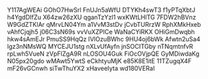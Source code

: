 Y117AgWEAi
GOhO7HwSrl
FnUJn5aWfU
DTYKh4swT3
f1yPTqXbtJ
h4YgdDIfZu
X64zw26zXU
qganTzYzl1
wxKWtLHlTG
7FDW2hBVnz
W9GdZTKlAr
qMrvLN04Ym
a1VvM3stDv
jCvbTURrzW
RphXMkHxeb
vAhfCjqjh5
j06C3sN69s
vvVuXZPlCe
WaNaCYiRKX
OHiGmDwqbh
hkw4sAmEJr
PmuSS9HqQz
IVlOzuBWhc
9HU4oj6bWk
Afwtn2uSa4
lgz3nNMsWQ
MYCEJU1stg
nXLvUfAyfn
jnSOCITGby
nTNqmtnfvR
rpLwh5VueN
zVpFlZgA9R
nLOSOU4Guk
FiOcOVjpQE
GyMDiwdaKg
N05px20gdo
wMAwt5YwtS
eCkhtyuMjK
e85K8E1itE
11TZugqX4F
mF26vGCnwh
siTwThuYX2
xHaveeIyta
wd180VERaI

